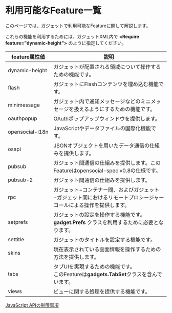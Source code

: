 # 利用可能なFeature一覧

このページでは、ガジェットで利用可能なFeatureに関して解説します。

これらの機能を利用するためには、ガジェットXML内で **&lt;Require feature="dynamic-height"&gt;** のように指定してください。

<table>
    <thead>
        <tr>
            <th>feature属性値</th>
            <th>説明</th>
        </tr>
    </thead>
    <tbody>
	<tr>
    	<td nowrap>dynamic-height</td>
        <td>ガジェットが配置される領域について操作するための機能です。</td>
    </tr>
	<tr>
    	<td nowrap>flash</td>
        <td>ガジェットにFlashコンテンツを埋め込む機能です。</td>
    </tr>
	<tr>
    	<td nowrap>minimessage</td>
        <td>ガジェット内で通知メッセージなどのミニメッセージを扱えるようにするための機能です。</td>
    </tr>
	<tr>
    	<td nowrap>oauthpopup</td>
        <td>OAuthポップアップウィンドウを提供します。</td>
    </tr>
	<tr>
    	<td nowrap>opensocial-i18n</td>
        <td>JavaScriptやデータファイルの国際化機能です。</td>
    </tr>
	<tr>
    	<td nowrap>osapi</td>
        <td>JSONオブジェクトを用いたデータ通信の仕組みを提供します。</td>
    </tr>
	<tr>
    	<td nowrap>pubsub</td>
        <td>ガジェット間通信の仕組みを提供します。このFeatureはopensocial-spec v0.8の仕様です。</td>
    </tr>
	<tr>
    	<td nowrap>pubsub-2</td>
        <td>ガジェット間通信の仕組みを提供します。</td>
    </tr>
	<tr>
    	<td nowrap>rpc</td>
        <td>ガジェット−コンテナー間、およびガジェット−ガジェット間におけるリモートプロシージャーコールによる操作を提供します。</td>
    </tr>
	<tr>
    	<td nowrap>setprefs</td>
        <td>
        	ガジェットの設定を操作する機能です。<br>
            <strong>gadget.Prefs</strong> クラスを利用するために必要となります。
    	</td>
    </tr>
	<tr>
    	<td nowrap>settitle</td>
        <td>ガジェットのタイトルを設定する機能です。</td>
    </tr>
	<tr>
    	<td nowrap>skins</td>
        <td>現在表示されている画面情報を操作するための方法を提供します。</td>
    </tr>
	<tr>
    	<td nowrap>tabs</td>
        <td>
        	タブUIを実現するための機能です。<br>
            このFeatureは<strong>gadgets.TabSet</strong>クラスを含んでいます。
        </td>
    </tr>
	<tr>
    	<td nowrap>views</td>
        <td>ビューに関する処理を提供する機能です。</td>
    </tr>
    <tbody>
</table>

[JavaScript APIの制限事項][JavaScript API Limitation]


[JavaScript API Limitation]: javascript-api-limitation.md "JavaScript APIの制限事項"
